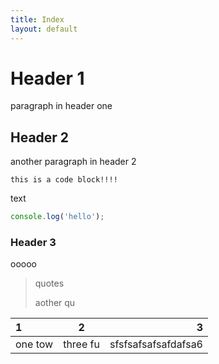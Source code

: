 ```yaml
---
title: Index
layout: default
---
```


# Header 1

paragraph in header one

## Header 2

another paragraph in header 2

```text
this is a code block!!!!
```

text

```javascript
console.log('hello');
```

### Header 3

ooooo

> quotes
>
> aother qu

1 | 2 | 3
:-- | :--: | --: |
one tow | three fu | sfsfsafsafsafdafsa6 |